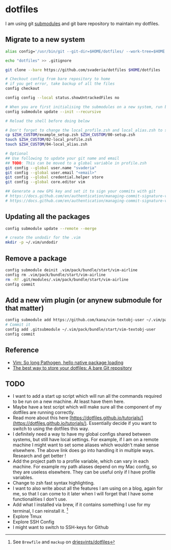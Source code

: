 # dotfiles

I am using git [submodules](https://git-scm.com/book/en/v2/Git-Tools-Submodules) and git bare repository to maintain my dotfiles.

## Migrate to a new system
```bash
alias config='/usr/bin/git --git-dir=$HOME/dotfiles/ --work-tree=$HOME'

echo "dotfiles" >> .gitignore

git clone --bare https://github.com/svaderia/dotfiles $HOME/dotfiles

# Checkout config from bare repository to home
# if you get error, take backup of all the files
config checkout

config config --local status.showUntrackedFiles no

# When you are first initialising the submodules on a new system, run below command
config submodule update --init --recursive

# Reload the shell before doing below

# Don't forget to change the local_profile.zsh and local_alias.zsh to set the new paths
cp $ZSH_CUSTOM/example_setup.zsh $ZSH_CUSTOM/00-setup.zsh
touch $ZSH_CUSTOM/02-local_profile.zsh
touch $ZSH_CUSTOM/04-local_alias.zsh

# Optional
## Use following to update your git name and email
## TODO: This can be moved to a global variable in profile.zsh
git config --global user.name "svaderia"
git config --global user.email "<email>"
git config --global credential.helper store
git config --global core.editor vim

## Generate a new GPG key and set it to sign your commits with git
# https://docs.github.com/en/authentication/managing-commit-signature-verification/generating-a-new-gpg-key
# https://docs.github.com/en/authentication/managing-commit-signature-verification/telling-git-about-your-signing-key
```

## Updating all the packages
```bash
config submodule update --remote --merge

# create the undodir for the .vim
mkdir -p ~/.vim/undodir

```

## Remove a package
```bash
config submodule deinit .vim/pack/bundle/start/vim-airline
config rm .vim/pack/bundle/start/vim-airline
rm -Rf .git/modules/.vim/pack/bundle/start/vim-airline
config commit
```

## Add a new vim plugin (or anynew submodule for that matter)
```bash
config submodule add https://github.com/kana/vim-textobj-user ~/.vim/pack/bundle/start/vim-textobj-user
# Commit it
config add .gitsubmodule ~/.vim/pack/bundle/start/vim-textobj-user
config commit
```
## Reference

* [Vim: So long Pathogen, hello native package loading](https://shapeshed.com/vim-packages/)
* [The best way to store your dotfiles: A bare Git repository](https://www.atlassian.com/git/tutorials/dotfiles)

## TODO
* I want to add a start up script which will run all the commands required to be run on a new machine. At least have them here.
* Maybe have a test script which will make sure all the component of my dotfiles are running correctly.
* Read more about this here [https://dotfiles.github.io/tutorials/](https://dotfiles.github.io/tutorials/). Essentially decide if you want to switch to using the dotfiles this way.
* I definitely need a way to have my global configs shared between systems, but still have local settings. For example, if I am on a remote machine I might want to set some aliases which wouldn't make sense elsewhere. The above link does go into handling it in multiple ways. Research and get better !
* Add the project path to a profile variable, which can vary in each machine. For example my path aliases depend on my Mac config, so they are useless elsewhere. They can be useful only if I have profile variables.
* Change to zsh fast syntax highlighting.
* I want to also write about all the features I am using on a blog, again for me, so that I can come to it later when I will forget that I have some functionalities I don't use.
* Add what I installed via brew, if it contains something I use for my terminal, I can reinstall it. [^1]
* Explore Tmux
* Explore SSH Config
* I might want to switch to SSH-keys for Github

[^1]: See `Brewfile` and `mackup` on [driesvints/dotfiles](https://github.com/driesvints/dotfiles)
